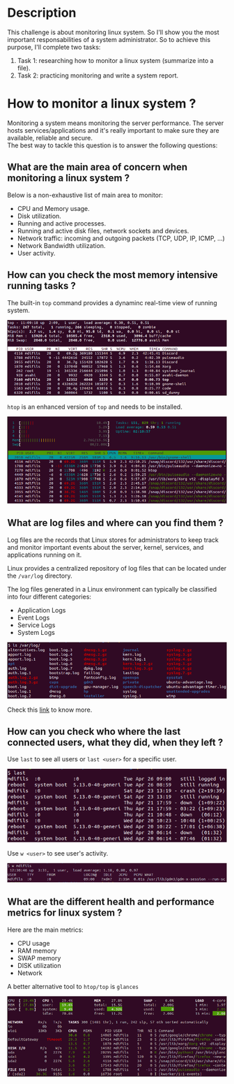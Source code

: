 # Description

This challenge is about monitoring linux system. So I'll show you the most important responsabilities of a system administrator. So to achieve this purpose, I'll complete two tasks:

1. Task 1: researching how to monitor a linux system (summarize into a file).
2. Task 2: practicing monitoring and write a system report.

# How to monitor a linux system ?

Monitoring a system means monitoring the server performance. The server hosts
services/applications and it's really important to make sure they are available,
reliable and secure.  
The best way to tackle this question is to answer the following questions:

## What are the main area of concern when monitoring a linux system ?

Below is a non-exhaustive list of main area to monitor:

- CPU and Memory usage.
- Disk utilization.
- Running and active processes.
- Running and active disk files, network sockets and devices.
- Network traffic: incoming and outgoing packets (TCP, UDP, IP, ICMP, ...)
- Network Bandwidth utilization.
- User activity.

## How can you check the most memory intensive running tasks ?

The built-in `top` command provides a dynaminc real-time view of running system.

![top](images/top.png)

`htop` is an enhanced version of `top` and needs to be installed.

![htop](images/htop.png)

## What are log files and where can you find them ?

Log files are the records that Linux stores for administrators to keep track and monitor important events about the server, kernel, services, and applications running on it.

Linux provides a centralized repository of log files that can be located under the `/var/log` directory.

The log files generated in a Linux environment can typically be classified into four different categories:

- Application Logs
- Event Logs
- Service Logs
- System Logs

![log](images/log.png)

Check this [link](https://www.eurovps.com/blog/important-linux-log-files-you-must-be-monitoring/) to know more.

## How can you check who where the last connected users, what they did, when they left ?

Use `last` to see all users or `last <user>` for a specific user.

![users](images/last_login.png)

Use `w <user>` to see user's activity.

![activity](images/user_activity.png)

## What are the different health and performance metrics for linux system ?

Here are the main metrics:

- CPU usage
- RAM memory
- SWAP memory
- DISK utilization
- Network

A better alternative tool to `htop/top` is `glances`

![glances](images/health_metrics.png)